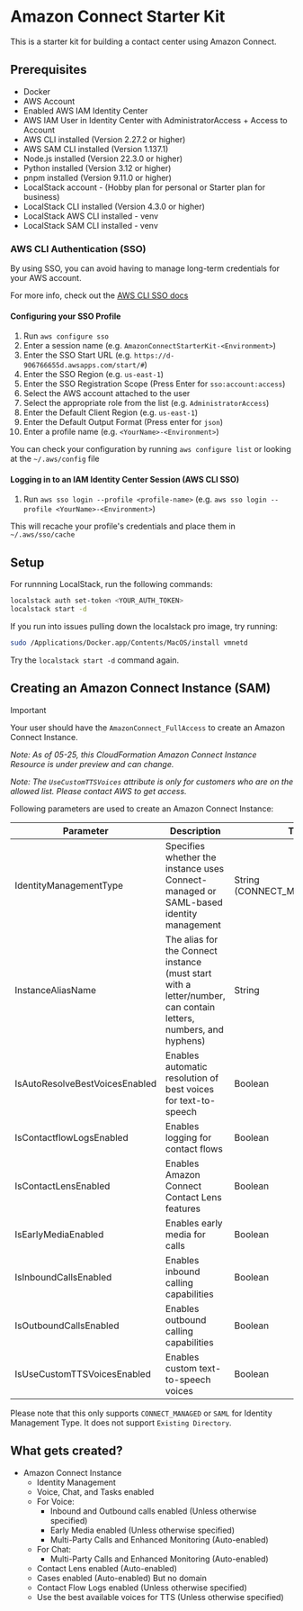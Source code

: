 # Amazon Connect Starter Kit

This is a starter kit for building a contact center using Amazon Connect.

## Prerequisites

- Docker
- AWS Account
- Enabled AWS IAM Identity Center
- AWS IAM User in Identity Center with AdministratorAccess + Access to Account
- AWS CLI installed (Version 2.27.2 or higher)
- AWS SAM CLI installed (Version 1.137.1)
- Node.js installed (Version 22.3.0 or higher)
- Python installed (Version 3.12 or higher)
- pnpm installed (Version 9.11.0 or higher)
- LocalStack account - (Hobby plan for personal or Starter plan for business)
- LocalStack CLI installed (Version 4.3.0 or higher)
- LocalStack AWS CLI installed - venv
- LocalStack SAM CLI installed - venv

### AWS CLI Authentication (SSO)

By using SSO, you can avoid having to manage long-term credentials for your AWS account.

For more info, check out the [AWS CLI SSO docs](https://docs.aws.amazon.com/cli/latest/userguide/cli-configure-sso.html)

#### Configuring your SSO Profile

1. Run `aws configure sso`
2. Enter a session name (e.g. `AmazonConnectStarterKit-<Environment>`)
3. Enter the SSO Start URL (e.g. `https://d-906766655d.awsapps.com/start/#`)
4. Enter the SSO Region (e.g. `us-east-1`)
5. Enter the SSO Registration Scope (Press Enter for `sso:account:access`)
6. Select the AWS account attached to the user
7. Select the appropriate role from the list (e.g. `AdministratorAccess`)
8. Enter the Default Client Region (e.g. `us-east-1`)
9. Enter the Default Output Format (Press enter for `json`)
10. Enter a profile name (e.g. `<YourName>-<Environment>`)

You can check your configuration by running `aws configure list` or looking at the `~/.aws/config` file

#### Logging in to an IAM Identity Center Session (AWS CLI SSO)

1. Run `aws sso login --profile <profile-name>` (e.g. `aws sso login --profile <YourName>-<Environment>`)

This will recache your profile's credentials and place them in `~/.aws/sso/cache`

## Setup

For runnning LocalStack, run the following commands:

```sh
localstack auth set-token <YOUR_AUTH_TOKEN>
localstack start -d
```

If you run into issues pulling down the localstack pro image, try running:

```sh
sudo /Applications/Docker.app/Contents/MacOS/install vmnetd
```

Try the `localstack start -d` command again.

## Creating an Amazon Connect Instance (SAM)

> [!IMPORTANT]
> Your user should have the `AmazonConnect_FullAccess` to create an Amazon Connect Instance.

_Note: As of 05-25, this CloudFormation Amazon Connect Instance Resource is under preview and can change._

_Note: The `UseCustomTTSVoices` attribute is only for customers who are on the allowed list. Please contact AWS to get access._

Following parameters are used to create an Amazon Connect Instance:

| Parameter                      | Description                                                                                                     | Type                          | Required                            |
| ------------------------------ | --------------------------------------------------------------------------------------------------------------- | ----------------------------- | ----------------------------------- |
| IdentityManagementType         | Specifies whether the instance uses Connect-managed or SAML-based identity management                           | String (CONNECT_MANAGED/SAML) | Optional (Default: CONNECT_MANAGED) |
| InstanceAliasName              | The alias for the Connect instance (must start with a letter/number, can contain letters, numbers, and hyphens) | String                        | Required                            |
| IsAutoResolveBestVoicesEnabled | Enables automatic resolution of best voices for text-to-speech                                                  | Boolean                       | Optional (Default: true)            |
| IsContactflowLogsEnabled       | Enables logging for contact flows                                                                               | Boolean                       | Optional (Default: true)            |
| IsContactLensEnabled           | Enables Amazon Connect Contact Lens features                                                                    | Boolean                       | Optional (Default: true)            |
| IsEarlyMediaEnabled            | Enables early media for calls                                                                                   | Boolean                       | Optional (Default: true)            |
| IsInboundCallsEnabled          | Enables inbound calling capabilities                                                                            | Boolean                       | Optional (Default: true)            |
| IsOutboundCallsEnabled         | Enables outbound calling capabilities                                                                           | Boolean                       | Optional (Default: true)            |
| IsUseCustomTTSVoicesEnabled    | Enables custom text-to-speech voices                                                                            | Boolean                       | Optional (Default: true)            |

Please note that this only supports `CONNECT_MANAGED` or `SAML` for Identity Management Type.
It does not support `Existing Directory`.

## What gets created?

- Amazon Connect Instance
  - Identity Management
  - Voice, Chat, and Tasks enabled
  - For Voice:
    - Inbound and Outbound calls enabled (Unless otherwise specified)
    - Early Media enabled (Unless otherwise specified)
    - Multi-Party Calls and Enhanced Monitoring (Auto-enabled)
  - For Chat:
    - Multi-Party Calls and Enhanced Monitoring (Auto-enabled)
  - Contact Lens enabled (Auto-enabled)
  - Cases enabled (Auto-enabled) But no domain
  - Contact Flow Logs enabled (Unless otherwise specified)
  - Use the best available voices for TTS (Unless otherwise specified)
